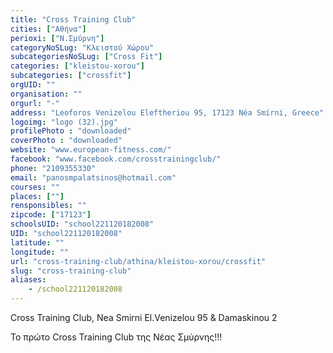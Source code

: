 ```yaml
---
title: "Cross Training Club"
cities: ["Αθήνα"]
perioxi: ["Ν.Σμύρνη"]
categoryNoSLug: "Κλειστού Χώρου"
subcategoriesNoSLug: ["Cross Fit"]
categories: ["kleistou-xorou"]
subcategories: ["crossfit"]
orgUID: ""
organisation: ""
orgurl: "-"
address: "Leoforos Venizelou Eleftheriou 95, 17123 Néa Smírni, Greece"
logoimg: "logo (32).jpg"
profilePhoto : "downloaded"
coverPhoto : "downloaded"
website: "www.european-fitness.com/"
facebook: "www.facebook.com/crosstrainingclub/"
phone: "2109355330"
email: "panosmpalatsinos@hotmail.com"
courses: ""
places: [""]
rensponsibles: ""
zipcode: ["17123"]
schoolsUID: "school221120182008"
UID: "school221120182008"
latitude: ""
longitude: ""
url: "cross-training-club/athina/kleistou-xorou/crossfit"
slug: "cross-training-club"
aliases:
    - /school221120182008
---
```



Cross Training Club, Nea Smirni El.Venizelou 95 &amp; Damaskinou 2

Το πρώτο Cross Training Club της Νέας Σμύρνης!!!